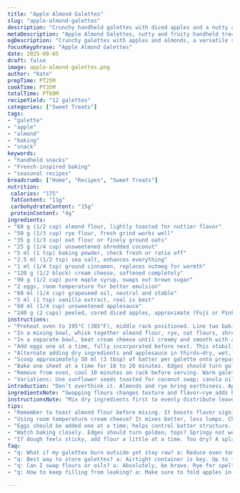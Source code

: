 ```yaml
---
title: "Apple Almond Galettes"
slug: "apple-almond-galettes"
description: "Crunchy handheld galettes with diced apples and a nutty almond base. Uses rye and oat flours for depth. Cheese adds moisture and tang, balanced by maple syrup. Baked until golden edges and scent of warm spices fill the kitchen. Adaptable. Swap seeds for nuts or oil for butter if needed. Textures contrast between crumbly crust and tender fruit. Visual cues—edges browning, fruit caramelizing—guide doneness. A practical bake that teaches dough handling, layering moisture if dry. Tweakable, forgiving, satisfying for quick snacks or desserts."
metaDescription: "Apple Almond Galettes, nutty and fruity handheld treats, baked until golden and aromatic with warm spices."
ogDescription: "Crunchy galettes with apples and almonds, a versatile snack or dessert filled with rich flavors and textures."
focusKeyphrase: "Apple Almond Galettes"
date: 2025-08-05
draft: false
image: apple-almond-galettes.png
author: "Kate"
prepTime: PT25M
cookTime: PT35M
totalTime: PT60M
recipeYield: "12 galettes"
categories: ["Sweet Treats"]
tags:
- "galette"
- "apple"
- "almond"
- "baking"
- "snack"
keywords:
- "handheld snacks"
- "French-inspired baking"
- "seasonal recipes"
breadcrumb: ["Home", "Recipes", "Sweet Treats"]
nutrition: 
 calories: "175"
 fatContent: "11g"
 carbohydrateContent: "15g"
 proteinContent: "4g"
ingredients:
- "60 g (1/2 cup) almond flour, lightly toasted for nuttier flavor"
- "50 g (1/3 cup) rye flour, fresh grind works well"
- "35 g (1/3 cup) oat flour or finely ground oats"
- "25 g (1/4 cup) unsweetened shredded coconut"
- "5 ml (1 tsp) baking powder, check fresh or ratio off"
- "2.5 ml (1/2 tsp) sea salt, enhances everything"
- "1 ml (1/4 tsp) ground cinnamon, replaces nutmeg for warmth"
- "120 g (1/2 block) cream cheese, softened completely"
- "90 g (1/2 cup) pure maple syrup, swaps out brown sugar"
- "2 eggs, room temperature for better emulsion"
- "60 ml (1/4 cup) grapeseed oil, neutral and stable"
- "5 ml (1 tsp) vanilla extract, real is best"
- "60 ml (1/4 cup) unsweetened applesauce"
- "240 g (2 cups) peeled, cored diced apples, approximate (Fuji or Pink Lady)"
instructions:
- "Preheat oven to 195°C (385°F), middle rack positioned. Line two baking sheets with parchment or silicone mats for even heat and non-stick. Heating too hot? Dark pans cook faster; lower temp accordingly."
- "In a mixing bowl, whisk together almond flour, rye, oat flours, shredded coconut, baking powder, salt, and cinnamon. Toasting coconut earlier deepens flavor. Mix dry well for uniform rise. Fresh baking powder makes crisp, not flat galettes."
- "In a separate bowl, beat cream cheese until creamy and smooth with an electric mixer or sturdy whisk. Avoid lumps to prevent uneven texture. Gradually add maple syrup; it adjusts sweetness and moisture better than sugar’s dryness."
- "Add eggs one at a time, fully incorporated before next. This stabilizes batter structure. Slowly pour in oil and vanilla extract, blending gently. Overbeating can toughen dough."
- "Alternate adding dry ingredients and applesauce in thirds—dry, wet, dry, wet—stirring gently after each addition encourages even hydration and avoids tough dough. Fold in diced apples last with folding motion, preserving tender chunks that burst in baking."
- "Scoop approximately 50 ml (3 tbsp) of batter per galette onto prepared trays; space at least 5 cm apart. Smaller dollops for even cooking; too large and edges brown before center sets."
- "Bake one sheet at a time for 18 to 20 minutes. Edges should turn golden brown, tops springy but not wet—tap test reveals doneness. Apples will soften and release subtle juices, aroma will fill kitchen. Resist opening oven too often; temperature shifts cause uneven cooking."
- "Remove from oven, cool 10 minutes on rack before serving. Warm galettes are tender but firm enough to pick up. Crisp may soften as they cool—once fully cooled, store in airtight container for 2 days or freeze for longer shelf life."
- "Variations: Use sunflower seeds toasted for coconut swap; canola oil works if grapeseed unavailable. For extra tang, add lemon zest or replace vanilla with almond extract. If dough too wet, add a tablespoon more flour; too dry, a splash of milk or apple juice."
introduction: "Don’t overthink it. Almonds and rye bring earthiness. Apples? Fresh, diced, softening to sweet pockets inside crumbly dough. Cream cheese keeps it moist, tangy—held together by eggs and oil, a delicate balance. Maple syrup swaps brown sugar for a less gritty sweetness that melts into crumb. Toasting almond flour or coconut amplifies background notes, no cheap shortcuts. Watch baking times, sights, smells—edges golden, kitchen warming, apples faintly spiced with cinnamon. Flavor layering starts with solid techniques, nothing wasted. You’ll learn rhythm in batter, trust hands. Chunky texture needs respect but is forgiving if mixed with care. Simple, seasonal, textured. A snack with bite. Good luck chasing golden edges. Resist turning oven door wildly. Patience yields. Crisp but tender. Crunch and softness—tradeoffs you’ll identify next bake."
ingredientsNote: "Swapping flours changes texture and flavor—rye adds bite and slight tang, oats soften crust. Ground almonds provide richness; toasting them boosts aroma but use fresh to avoid bitterness. Shredded coconut substitutes for nuts, offering chew and texture without allergy concerns. Maple syrup behaves differently than sugar—adds moisture and subtler sweetness, so reduce other liquids slightly if mixture feels too wet. Grapeseed or canola oil is best; olive oil introduces flavor shifts not always wanted here. Sure, butter could replace oil but affects baking time and dough texture—expect crumblier, richer galettes. Applesauce adds moisture and body; unsweetened is key to control sugar. Eggs must be room temperature to avoid curdling; cold eggs hinder emulsification. Vanilla and cinnamon are interchangeable with complementary spices if you prefer. Salt balances sweetness and intensifies flavors. Use fresh baking powder—old causes flat baked goods. Lots of fine balance but forgiving if attentive."
instructionsNote: "Mix dry ingredients first to evenly distribute leavening and spices; crucial for consistent rise. Creaming softened cream cheese with syrup before adding eggs ensures smooth batter—prevents lumpy pockets that don’t bake through. Add liquids slowly to avoid breaking emulsion; fold apples to avoid mashing them, retain texture. Portion batter smaller than expected—helps baking through without burning outside. Bake on middle racks for even heat; convection oven users reduce temp by 15°C. Early browning signals done edges; interior set confirmed by springy surface with slight give but no wet spots. Cool to let structure firm before touching, prevents crumbling. Store galettes airtight, room temperature for a day or refrigerate. Can freeze; thaw slowly. Expect softer crust with refrigeration. Don’t open oven door repeatedly—drops oven temp and disrupts baking. Practice makes timing second nature. Trust smell—warm spices, baked apple, nutty notes. Remember warmth finishes cooking residual heat post-oven. Use parchment for easy cleanup, monitors bottom so you get clean bake without burnt bottoms. It’s about balance. Simple isn’t basic without control."
tips:
- "Remember to toast almond flour before mixing. It boosts flavor significantly. Coconut? Do it too. Adds complexity. Fresh grind flours work wonders."
- "Using room temperature cream cheese? It mixes better, less lumps. Chunks ruin texture. Gradually add maple syrup, lets sweetness spread evenly."
- "Eggs should be added one at a time; helps control batter structure. Pour oil slowly as you mix. Overbeating toughens dough. Keep it gentle."
- "Watch baking closely. Edges should turn golden; tops? Springy not wet. Smells mean it’s close. Avoid opening oven door often—keeps heat steady."
- "If dough feels sticky, add flour a little at a time. Too dry? A splash of applesauce or milk could save it. Be flexible."
faq:
- "q: What if my galettes burn outside yet stay raw? a: Reduce oven temp. Baking too hot causes uneven cooking. Always keep an eye."
- "q: Best way to store galettes? a: Airtight container is key. Up to two days at room temp. Freeze longer. Thaw slowly; crust can soften."
- "q: Can I swap flours or oils? a: Absolutely, be brave. Rye for spelt adds something interesting. Canola oil works in place of grapeseed."
- "q: How to keep filling from leaking? a: Make sure to fold apples in gently. Not mashing keeps them whole. Better texture overall."

---
```


